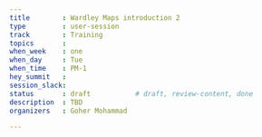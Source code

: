 ```yaml
---
title        : Wardley Maps introduction 2
type         : user-session
track        : Training
topics       : 
when_week    : one
when_day     : Tue
when_time    : PM-1
hey_summit   :
session_slack:
status       : draft           # draft, review-content, done
description  : TBD
organizers   : Goher Mohammad

---
```


<!--(add intro)

## WHY

(...)

## What

(...)

## Outcomes

(...)

## References

(...)


## Previous-->
